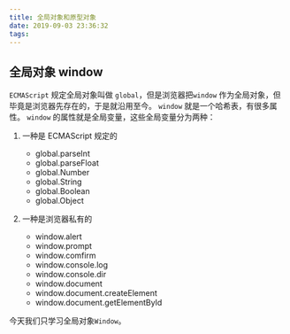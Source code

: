 ```yaml
---
title: 全局对象和原型对象
date: 2019-09-03 23:36:32
tags:
---
```

## 全局对象 window
`ECMAScript` 规定全局对象叫做 `global`，但是浏览器把`window` 作为全局对象，但毕竟是浏览器先存在的，于是就沿用至今。
`window` 就是一个哈希表，有很多属性。
`window` 的属性就是全局变量，这些全局变量分为两种：
1. 一种是 ECMAScript 规定的
    - global.parseInt
    - global.parseFloat
    - global.Number
    - global.String
    - global.Boolean
    - global.Object

2. 一种是浏览器私有的
    - window.alert
    - window.prompt
    - window.comfirm
    - window.console.log
    - window.console.dir
    - window.document
    - window.document.createElement
    - window.document.getElementById

今天我们只学习全局对象`Window`。

